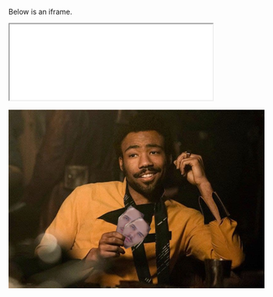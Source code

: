 <!DOCTYPE HTML PUBLIC "-//W3C//DTD HTML 4.01 Transitional//EN"
  "http://www.w3.org/TR/html4/loose.dtd">    
<html>

<head>
<title>HTML Test</title>
<meta http-equiv="Content-Type" content="text/html; charset=utf-8">
</head>

<body>

<p>Below is an iframe.</p>
<iframe src="../html/div_tag/" width="400" height="150">
 <p>iframes are not supported by your browser.</p>
</iframe>

</body>
</html> 

![pic](https://github.com/greeger/greeger/blob/master/pictures/Lando_poker.png)
